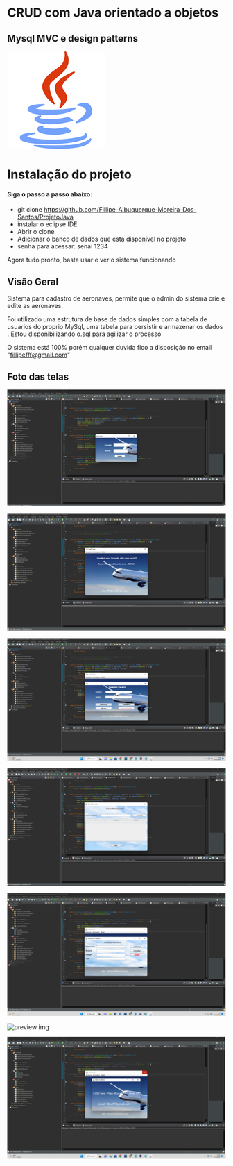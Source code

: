 # CRUD com Java orientado a objetos
 ## Mysql MVC e design patterns
![preview img](/preview.png)


# Instalação do projeto 

#### Siga o passo a passo abaixo:

- git clone https://github.com/Fillipe-Albuquerque-Moreira-Dos-Santos/ProjetoJava
- instalar o eclipse IDE
- Abrir o clone
- Adicionar o banco de dados que está disponível no projeto
- senha para acessar: senai 1234

Agora tudo pronto, basta usar e ver o sistema funcionando


## Visão Geral

Sistema para cadastro de aeronaves, permite que o admin do sistema crie e edite as aeronaves. 

Foi utilizado uma estrutura de base de dados simples com a tabela de usuarios do proprio MySql, 
uma tabela para persistir e armazenar os dados . Estou disponibilizando o.sql para agilizar o processo

O sistema está 100% porém qualquer duvida fico a disposição no email "fillipefff@gmail.com"

## Foto das telas

![preview img](/preview1.png)

![preview img](/preview2.png)

![preview img](/preview3.png)

![preview img](/preview4.png)

![preview img](/preview5.png)

![preview img](/previe6.png)

![preview img](/preview7.png)


